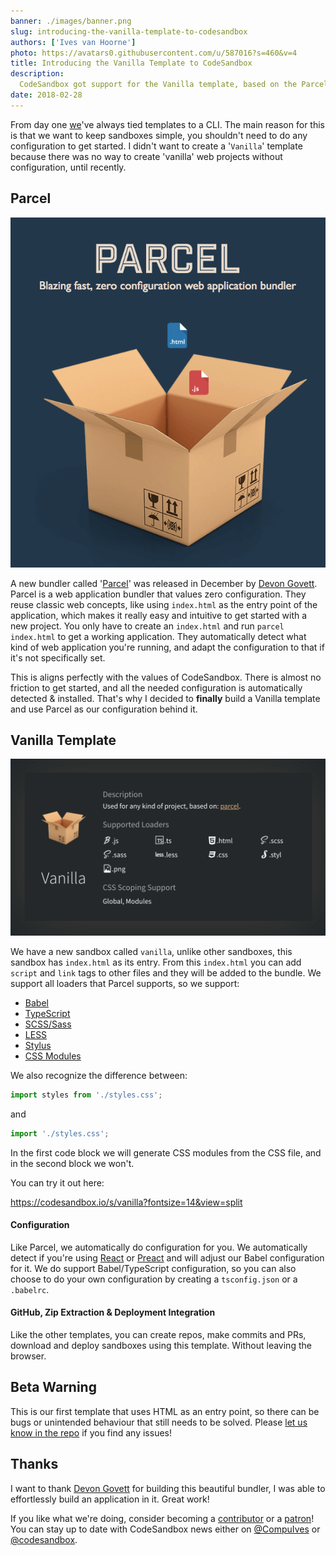 ```yaml
---
banner: ./images/banner.png
slug: introducing-the-vanilla-template-to-codesandbox
authors: ['Ives van Hoorne']
photo: https://avatars0.githubusercontent.com/u/587016?s=460&v=4
title: Introducing the Vanilla Template to CodeSandbox
description:
  CodeSandbox got support for the Vanilla template, based on the Parcel bundler.
date: 2018-02-28
---
```


From day one [we](https://codesandbox.io)'ve always tied templates to a CLI. The
main reason for this is that we want to keep sandboxes simple, you shouldn't
need to do any configuration to get started. I didn't want to create a
'`Vanilla`' template because there was no way to create 'vanilla' web projects
without configuration, until recently.

## Parcel

![](./images/0.png)

A new bundler called '[Parcel](https://github.com/parcel-bundler/parcel)' was
released in December by [Devon Govett](https://twitter.com/devongovett). Parcel
is a web application bundler that values zero configuration. They reuse classic
web concepts, like using `index.html` as the entry point of the application,
which makes it really easy and intuitive to get started with a new project. You
only have to create an `index.html` and run `parcel index.html` to get a working
application. They automatically detect what kind of web application you're
running, and adapt the configuration to that if it's not specifically set.

This is aligns perfectly with the values of CodeSandbox. There is almost no
friction to get started, and all the needed configuration is automatically
detected & installed. That's why I decided to **finally** build a Vanilla
template and use Parcel as our configuration behind it.

## Vanilla Template

![](./images/1.png)

We have a new sandbox called `vanilla`, unlike other sandboxes, this sandbox has
`index.html` as its entry. From this `index.html` you can add `script` and
`link` tags to other files and they will be added to the bundle. We support all
loaders that Parcel supports, so we support:

- [Babel](https://github.com/babel/babel)
- [TypeScript](https://github.com/Microsoft/TypeScript)
- [SCSS/Sass](https://github.com/sass/sass)
- [LESS](https://github.com/less/less.js)
- [Stylus](https://github.com/stylus/stylus)
- [CSS Modules](https://github.com/css-modules/css-modules)

We also recognize the difference between:

```js
import styles from './styles.css';
```

and

```js
import './styles.css';
```

In the first code block we will generate CSS modules from the CSS file, and in
the second block we won't.

You can try it out here:

<!-- https://vanilla.codesandbox.io -->

https://codesandbox.io/s/vanilla?fontsize=14&view=split

#### Configuration

Like Parcel, we automatically do configuration for you. We automatically detect
if you're using [React](/framework/react) or [Preact](/framework/preact) and
will adjust our Babel configuration for it. We do support Babel/TypeScript
configuration, so you can also choose to do your own configuration by creating a
`tsconfig.json` or a `.babelrc`.

#### GitHub, Zip Extraction & Deployment Integration

Like the other templates, you can create repos, make commits and PRs, download
and deploy sandboxes using this template. Without leaving the browser.

## Beta Warning

This is our first template that uses HTML as an entry point, so there can be
bugs or unintended behaviour that still needs to be solved. Please
[let us know in the repo](https://github.com/codesandbox/codesandbox-client/issues/new/choose)
if you find any issues!

## Thanks

I want to thank [Devon Govett](https://twitter.com/devongovett) for building
this beautiful bundler, I was able to effortlessly build an application in it.
Great work!

If you like what we're doing, consider becoming a
[contributor](https://github.com/codesandbox/codesandbox-client) or a
[patron](http://codesandbox.io/patron)! You can stay up to date with CodeSandbox
news either on [@CompuIves](https://twitter.com/CompuIves) or
[@codesandbox](https://twitter.com/codesandbox).

